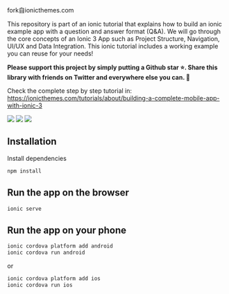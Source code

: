 fork自ionicthemes.com

This repository is part of an ionic tutorial that explains how to build an ionic example app with a question and answer format (Q&A). We will go through the core concepts of an Ionic 3 App such as Project Structure, Navigation, UI/UX and Data Integration. This ionic tutorial includes a working example you can reuse for your needs!


**Please support this project by simply putting a Github star ⭐. Share this library with friends on Twitter and everywhere else you can. 🙏**

Check the complete step by step tutorial in: https://ionicthemes.com/tutorials/about/building-a-complete-mobile-app-with-ionic-3

![](https://s3-us-west-2.amazonaws.com/ionicthemes/tutorials/screenshots/build-a-complete-mobile-app-with-ionic-2/app_1.png?v=1)
![](https://s3-us-west-2.amazonaws.com/ionicthemes/tutorials/screenshots/build-a-complete-mobile-app-with-ionic-2/app_2.png?v=1)
![](https://s3-us-west-2.amazonaws.com/ionicthemes/tutorials/screenshots/build-a-complete-mobile-app-with-ionic-2/app_4.png?v=1)

## Installation

Install  dependencies
```sh
npm install
```

## Run the app on the browser

```sh
ionic serve
```

## Run the app on your phone

```sh
ionic cordova platform add android
ionic cordova run android
```

or

```sh
ionic cordova platform add ios
ionic cordova run ios
```
